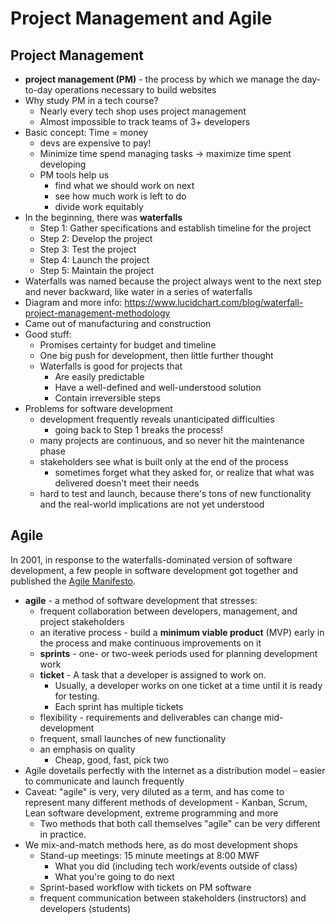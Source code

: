 # Project Management and Agile

## Project Management
- **project management (PM)** - the process by which we manage the day-to-day operations necessary to build websites
- Why study PM in a tech course?
  - Nearly every tech shop uses project management
  - Almost impossible to track teams of 3+ developers
- Basic concept: Time = money
  - devs are expensive to pay!
  - Minimize time spend managing tasks -> maximize time spent developing
  - PM tools help us
    - find what we should work on next
    - see how much work is left to do
    - divide work equitably
- In the beginning, there was **waterfalls**
  - Step 1: Gather specifications and establish timeline for the project
  - Step 2: Develop the project
  - Step 3: Test the project
  - Step 4: Launch the project
  - Step 5: Maintain the project
- Waterfalls was named because the project always went to the next step and never backward, like
water in a series of waterfalls
- Diagram and more info: https://www.lucidchart.com/blog/waterfall-project-management-methodology
- Came out of manufacturing and construction
- Good stuff:
  - Promises certainty for budget and timeline
  - One big push for development, then little further thought
  - Waterfalls is good for projects that
    - Are easily predictable
    - Have a well-defined and well-understood solution
    - Contain irreversible steps
- Problems for software development
  - development frequently reveals unanticipated difficulties
    - going back to Step 1 breaks the process!
  - many projects are continuous, and so never hit the maintenance phase
  - stakeholders see what is built only at the end of the process
    - sometimes forget what they asked for, or realize that what was delivered doesn't meet their needs
  - hard to test and launch, because there's tons of new functionality and the real-world implications are not yet understood

## Agile
In 2001, in response to the waterfalls-dominated version of software development, a few people in software development got together and published the [Agile Manifesto](https://agilemanifesto.org/).
- **agile** - a method of software development that stresses:
  - frequent collaboration between developers, management, and project stakeholders
  - an iterative process - build a **minimum viable product** (MVP) early in the process and make continuous improvements on it
  - **sprints** - one- or two-week periods used for planning development work
  - **ticket** - A task that a developer is assigned to work on.
    - Usually, a developer works on one ticket at a time until it is ready for testing.
    - Each sprint has multiple tickets
  - flexibility - requirements and deliverables can change mid-development
  - frequent, small launches of new functionality
  - an emphasis on quality
    - Cheap, good, fast, pick two
- Agile dovetails perfectly with the internet as a distribution model – easier to communicate and launch frequently
- Caveat: "agile" is very, very diluted as a term, and has come to represent many different methods of development - Kanban, Scrum, Lean software development, extreme programming and more
  - Two methods that both call themselves "agile" can be very different in practice.
- We mix-and-match methods here, as do most development shops
  - Stand-up meetings: 15 minute meetings at 8:00 MWF
    - What you did (including tech work/events outside of class)
    - What you're going to do next
  - Sprint-based workflow with tickets on PM software
  - frequent communication between stakeholders (instructors) and developers (students)
